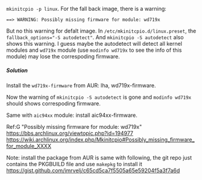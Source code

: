 `mkinitcpio -p linux`. For the fall back image, there is a warning:

```
==> WARNING: Possibly missing firmware for module: wd719x
```

But no this warning for defalt image. In `/etc/mkinitcpio.d/linux.preset`, the `fallback_options="-S autodetect"`.
And `mkinitcpio -S autodetect` also shows this warning. I guess maybe the autodetect will detect all kernel modules and
`wd719x` module (use `modinfo wd719x` to see the info of this module) may lose the correspoding firmware.

##### Solution
Install the `wd719x-firmware` from AUR: lha, wd719x-firmware.

Now the warning of `mkinitcpio -S autodetect` is gone and `modinfo wd719x` should shows correspoding firmware.

Same with `aic94xx` module: install aic94xx-firmware.

Ref:G "Possibly missing firmware for module: wd719x"
https://bbs.archlinux.org/viewtopic.php?id=194977
https://wiki.archlinux.org/index.php/Mkinitcpio#Possibly_missing_firmware_for_module_XXXX

Note: install the package from AUR is same with following, the git repo just contains the PKGBUILD file and use `makepkg` to install it
https://gist.github.com/imrvelj/c65cd5ca7f5505a65e59204f5a3f7a6d
